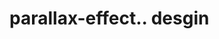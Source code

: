 # parallax-effect.. desgin                                                                                                                                                                                      
